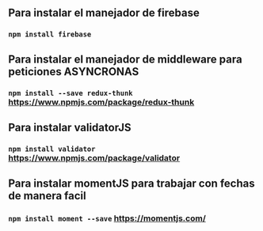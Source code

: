 ## Para instalar el manejador de firebase
### `npm install firebase` 


## Para instalar el manejador de middleware para peticiones ASYNCRONAS
### `npm install --save redux-thunk` https://www.npmjs.com/package/redux-thunk


## Para instalar validatorJS
### `npm install validator` https://www.npmjs.com/package/validator

## Para instalar momentJS para trabajar con fechas de manera facil
### `npm install moment --save` https://momentjs.com/



